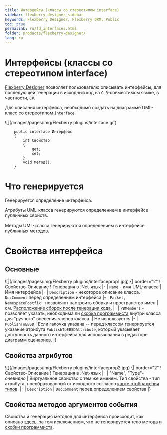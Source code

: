 ```yaml
---
title: Интерфейсы (классы со стереотипом interface) 
sidebar: flexberry-designer_sidebar
keywords: Flexberry Designer, Flexberry ORM, Public
toc: true
permalink: ru/fd_interfaces.html
folder: products/flexberry-designer/
lang: ru
---
```


# Интерфейсы (классы со стереотипом interface)
[Flexberry Designer](fd_flexberry-designer.html) позволяет пользователю описывать интерфейсы, для последующей генерации в исходный код на `CLR`-совместимом языке, в частности, `C#`.

Для описания интерфейса, необходимо создать на диаграмме UML-класс со стереотипом `interface`.

![](/images/pages/img/Flexberry plugins/interface.gif)

```
    public interface Интерфейс
    {
        int Свойство
        {
			get;
			set;
        }
        void Метод();
    }
```

# Что генерируется
Генерируется определение интерфейса.

Атрибуты UML-класса генерируются определением в интерфейсе публичных свойств.

Методы UML-класса генерируются определением в интерфейсе публичных методов.

# Свойства интерфейса
## Основные
![](/images/pages/img/Flexberry plugins/interfaceprop1.jpg)
{| border="2"
! Свойство-Описание
! Генерация в .Net-язык
|-
| `Name` - имя UML-класса
| Имя интерфейса
|-
| `Description` - некоторое описание класса.
| `DocComment` перед определением интерфейса
|-
| `Packet, NamespacePostfix` - позволяют настроить сборку и пространство имен
| см. [Расположение сборок после генерации кода](location-assembly-after-code-generation.html).
|-
| `PBMembers` - позволяет указать, необходима ли [скобка программиста](programmer-brackets.html) внутри класса для "ручного" внесения членов класса.
| Не используется
|-
| `PublishToEBSD`
| Если галочка указана -- перед классом генерируется указание атрибута `PublishToEBSDAttribute`, который указывает доступность данного интерфейса для использования в редакторе диаграмм сценариев.
|}

## Свойства атрибутов
![](/images/pages/img/Flexberry plugins/interfaceprop2.jpg)
{| border="2"
! Свойство-Описание
! Генерация в .Net-язык
|-
| "Name", "Type"- очевидно 
| Виртуальное свойство с тем же именем.
Тип свойства - тип атрибута, преобразованный от исходного согласно [карте отображения типов](types-map.html).
|-
| `Description`
| `DocComment` перед определением свойства
|}

## Свойства методов аргументов события
Свойства и генерация методов для интерфейса происходит, как описано [здесь](class-methods-and-method-parameters.html), за тем исключением, что не генерируется тело метода и [скобки программиста](programmer-brackets.html).


